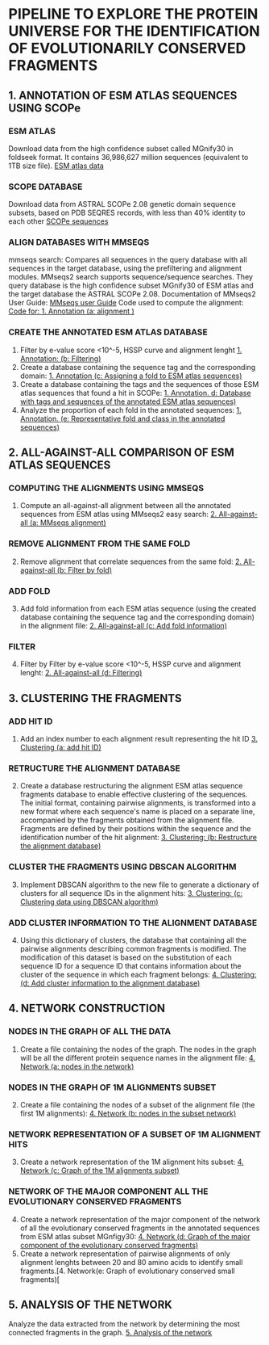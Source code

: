 # PIPELINE TO EXPLORE THE PROTEIN UNIVERSE FOR THE IDENTIFICATION OF EVOLUTIONARILY CONSERVED FRAGMENTS
## 1. ANNOTATION OF ESM ATLAS SEQUENCES USING SCOPe
### ESM ATLAS
Download data from the high confidence subset called MGnify30 in foldseek format. It contains 36,986,627 million sequences (equivalent to 1TB size file).
[ESM atlas data](https://github.com/facebookresearch/esm/blob/main/scripts/atlas/v0/highquality_clust30/foldseekdb.txt) 
 ### SCOPE DATABASE
 Download data from ASTRAL SCOPe 2.08 genetic domain sequence subsets, based on PDB SEQRES records, with less than 40% identity to each other
 [SCOPe sequences](https://scop.berkeley.edu/downloads/scopeseq-2.05/astral-scopedom-seqres-gd-sel-gs-bib-40-2.05.fa)
 ### ALIGN DATABASES WITH MMSEQS 
 mmseqs search: Compares all sequences in the query database with all sequences in the
target database, using the prefiltering and alignment modules. MMseqs2 search supports
sequence/sequence searches. They query database is the high confidence subset MGnify30 of ESM atlas and the target database the ASTRAL SCOPe 2.08.
Documentation of MMseqs2 User Guide: [MMseqs user Guide](https://mmseqs.com/latest/userguide.pdf) 
Code used to compute the alignment: [Code for: 1. Annotation (a: alignment )](https://github.com/nuriamimbreropelegri/TFM/blob/main/1.%20Annotation%20(a%3A%20alignment))
### CREATE THE ANNOTATED ESM ATLAS DATABASE
1. Filter by e-value score <10^-5, HSSP curve and alignment lenght [1. Annotation: (b: Filtering)](https://github.com/nuriamimbreropelegri/TFM/blob/main/1.%20Annotation%20(b%3A%20filtering))
2. Create a database containing the sequence tag and the corresponding domain: [1. Annotation (c: Assigning a fold to ESM atlas sequences)]((https://github.com/nuriamimbreropelegri/TFM/blob/main/1.%20Annotation%20(c%3A%20assigning%20a%20fold%20to%20ESM%20atlas%20sequences)))
3. Create a database containing the tags and the sequences of those ESM atlas sequences that found a hit in SCOPe: [1. Annotation. d: Database with tags and sequences of the annotated ESM atlas sequences)](https://github.com/nuriamimbreropelegri/TFM/blob/main/1.%20Annotation%20(d%3A%20database%20of%20annotated%20sequences))
4. Analyze the proportion of each fold in the annotated sequences: [1. Annotation. (e: Representative fold and class in the annotated sequences)](https://github.com/nuriamimbreropelegri/exploring_protein_universe_pipeline/blob/main/1.%20Annotation.%20(e:%20Representative%20fold%20and%20class%20in%20the%20annot%20sequences))
## 2. ALL-AGAINST-ALL COMPARISON OF ESM ATLAS SEQUENCES
### COMPUTING THE ALIGNMENTS USING MMSEQS 
1. Compute an all-against-all alignment between all the annotated sequences from ESM atlas using MMseqs2 easy search: [2. All-against-all (a: MMseqs alignment)](https://github.com/nuriamimbreropelegri/TFM/blob/main/2.%20All-against-all%20(a%3A%20MMseqs%20alignment))
### REMOVE ALIGNMENT FROM THE SAME FOLD
2. Remove alignment that correlate sequences from the same fold: [2. All-against-all (b: Filter by fold)](https://github.com/nuriamimbreropelegri/TFM/blob/main/2.%20All-against-all%20(b%3A%20Filter%20by%20fold))
### ADD FOLD 
3. Add fold information from each ESM atlas sequence (using the created database containing the sequence tag and the corresponding domain) in the alignment file:  [2. All-against-all (c: Add fold information)](https://github.com/nuriamimbreropelegri/TFM/blob/main/2.%20All-against-all%20(c%3A%20Add%20fold%20information))
### FILTER 
4. Filter by Filter by e-value score <10^-5, HSSP curve and alignment lenght: [2. All-against-all (d: Filtering)](https://github.com/nuriamimbreropelegri/TFM/blob/main/2.%20All-against-all%20(d%3A%20Filtering))
## 3. CLUSTERING THE FRAGMENTS
### ADD HIT ID
1. Add an index number to each alignment result representing the hit ID [3. Clustering (a: add hit ID)](https://github.com/nuriamimbreropelegri/TFM/blob/main/3.%20Clustering%20(a%3A%20add%20hit%20ID))
### RETRUCTURE THE ALIGNMENT DATABASE
2. Create a database restructuring the alignment ESM atlas sequence fragments database to enable effective clustering of the sequences. The initial format, containing pairwise alignments, is transformed into a new format where each sequence's name is placed on a separate line, accompanied by the fragments obtained from the alignment file. Fragments are defined by their positions within the sequence and the identification number of the hit alignment: [3. Clustering: (b: Restructure the alignment database)](https://github.com/nuriamimbreropelegri/TFM/blob/main/3.%20Clustering%3A%20(b%3A%20Restructure%20the%20alignment%20database))
### CLUSTER THE FRAGMENTS USING DBSCAN ALGORITHM
3. Implement DBSCAN algorithm to the new file to generate a dictionary of clusters for all sequence IDs in the alignment hits: [3. Clustering: (c: Clustering data using DBSCAN algorithm)](https://github.com/nuriamimbreropelegri/TFM/blob/main/3.%20Clustering%3A%20(c%3A%20Clustering%20using%20DBSCAN%20algorithm))
### ADD CLUSTER INFORMATION TO THE ALIGNMENT DATABASE
4. Using this dictionary of clusters, the database that containing all the pairwise alignments describing common fragments is modified. The modification of this dataset is based on the substitution of each sequence ID for a sequence ID that contains information about the cluster of the sequence in which each fragment belongs: [4. Clustering: (d: Add cluster information to the alignment database)](https://github.com/nuriamimbreropelegri/TFM/blob/main/3.%20Clustering%3A%20(d%3A%20Add%20cluster%20information%20to%20the%20alignment%20file))
## 4. NETWORK CONSTRUCTION  
### NODES IN THE GRAPH OF ALL THE DATA 
1. Create a file containing the nodes of the graph. The nodes in the graph will be all the different protein sequence names in the alignment file: [4. Network (a: nodes in the network)](https://github.com/nuriamimbreropelegri/exploring_protein_universe_pipeline/blob/main/4.%20Network%20(a%3A%20nodes%20in%20the%20network))
### NODES IN THE GRAPH OF 1M ALIGNMENTS SUBSET
2. Create a file containing the nodes of a subset of the alignment file (the first 1M alignments): [4. Network (b: nodes in the subset network)](https://github.com/nuriamimbreropelegri/exploring_protein_universe_pipeline/blob/main/4.%20Network%20(b%3A%20nodes%20in%20the%20subset%20network))
### NETWORK REPRESENTATION OF A SUBSET OF 1M ALIGNMENT HITS 
3. Create a network representation of the 1M alignment hits subset: [4. Network (c: Graph of the 1M alignments subset)](https://github.com/nuriamimbreropelegri/exploring_protein_universe_pipeline/blob/main/4.%20Network%20(c%3A%20Graph%20of%20the%201M%20alignments%20subset))
### NETWORK OF THE MAJOR COMPONENT ALL THE EVOLUTIONARY CONSERVED FRAGMENTS
4. Create a network representation of the major component of the network of all the evolutionary conserved fragments in the annotated sequences from ESM atlas subset MGnfigy30: [4. Network (d: Graph of the major component of the evolutionary conserved fragments)](https://github.com/nuriamimbreropelegri/exploring_protein_universe_pipeline/blob/main/4.%20Network%20(d%3A%20Graph%20of%20the%20major%20component%20of%20the%20evolutionary%20conserved%20fragments))
5. Create a network representation of pairwise alignments of only alignment lenghts between 20 and 80 amino acids to identify small fragments.[4. Network(e: Graph of evolutionary conserved small fragments)[


## 5. ANALYSIS OF THE NETWORK
Analyze the data extracted from the network by determining the most connected fragments in the graph. [5. Analysis of the network](https://github.com/nuriamimbreropelegri/exploring_protein_universe_pipeline/blob/main/5.%20Analysis%20of%20the%20network)
